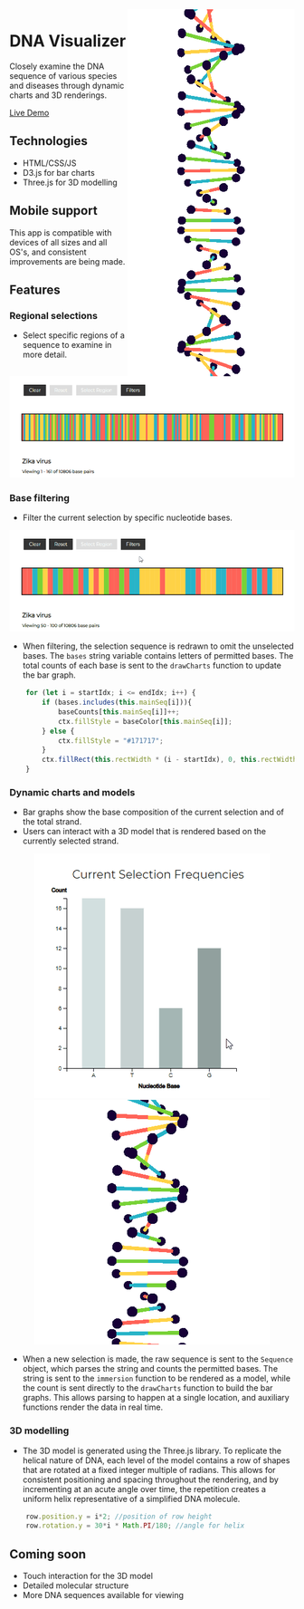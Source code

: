 <img  align="right" max-width="auto" max-height="600px" src="dist/gifs/dna_mobile_strand2.gif">

# DNA Visualizer

Closely examine the DNA sequence of various species and diseases through dynamic charts and 3D renderings.

[Live Demo](https://arctive.github.io/dna_visualizer/)

## Technologies
* HTML/CSS/JS
* D3.js for bar charts
* Three.js for 3D modelling

## Mobile support
This app is compatible with devices of all sizes and all OS's, and consistent improvements are being made.

## Features
### Regional selections
* Select specific regions of a sequence to examine in more detail.
<p align="center">
  <img width="550px" height="auto" src="dist/gifs/selected_seq4.gif">
</p>

### Base filtering
* Filter the current selection by specific nucleotide bases.

<p align="center">
  <img width="550px" height="auto" src="dist/gifs/filter3.gif">
</p>

* When filtering, the selection sequence is redrawn to omit the unselected bases.
    The ```bases``` string variable contains letters of permitted bases. The total counts of each base is sent to the ```drawCharts``` function to update the bar graph.

```javascript
    for (let i = startIdx; i <= endIdx; i++) {
        if (bases.includes(this.mainSeq[i])){
            baseCounts[this.mainSeq[i]]++;
            ctx.fillStyle = baseColor[this.mainSeq[i]];
        } else {
            ctx.fillStyle = "#171717";
        }
        ctx.fillRect(this.rectWidth * (i - startIdx), 0, this.rectWidth, canvas.height);
    }
```

### Dynamic charts and models
* Bar graphs show the base composition of the current selection and of the total strand.
* Users can interact with a 3D model that is rendered based on the currently selected strand.

<p align="center">
  <img max-width="300px" height="auto" src="dist/gifs/charts1.gif">
  <img max-width="300px" height="auto" src="dist/gifs/strand2.gif">
</p>

* When a new selection is made, the raw sequence is sent to the ```Sequence``` object, which parses the string and counts the permitted bases. The string is sent to the ```immersion``` function to be rendered as a model, while the count is sent directly to the ```drawCharts``` function to build the bar graphs. This allows parsing to happen at a single location, and auxiliary functions render the data in real time.

### 3D modelling
* The 3D model is generated using the Three.js library. To replicate the helical nature of DNA, each level of 
    the model contains a row of shapes that are rotated at a fixed integer multiple of radians. This allows for consistent positioning 
    and spacing throughout the rendering, and by incrementing at an acute angle over time, the repetition creates a uniform helix 
    representative of a simplified DNA molecule.

```javascript
    row.position.y = i*2; //position of row height
    row.rotation.y = 30*i * Math.PI/180; //angle for helix
```

## Coming soon
* Touch interaction for the 3D model
* Detailed molecular structure
* More DNA sequences available for viewing